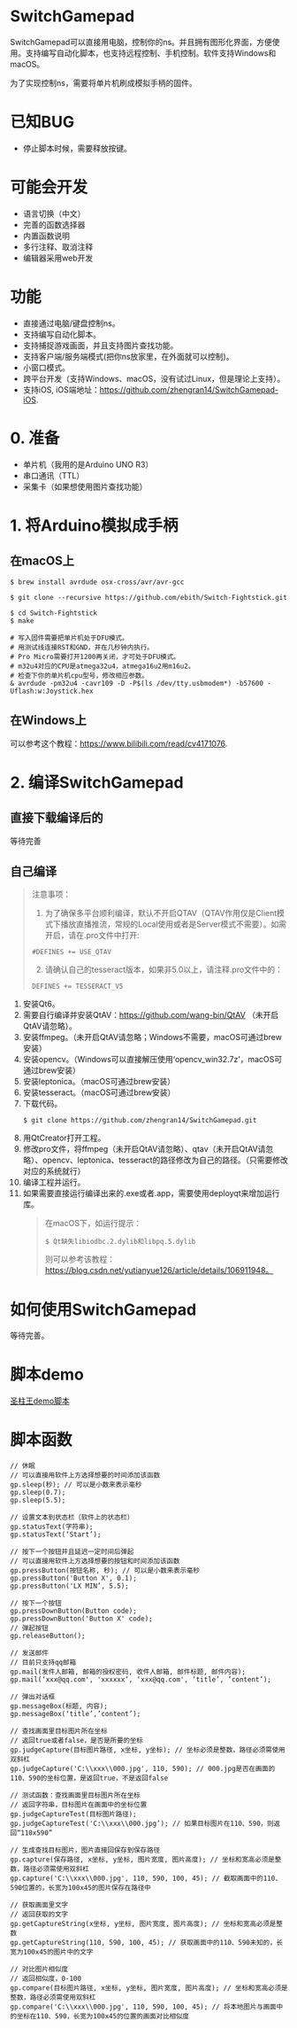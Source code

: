 # SwitchGamepad

SwitchGamepad可以直接用电脑，控制你的ns。并且拥有图形化界面，方便使用。支持编写自动化脚本，也支持远程控制、手机控制。软件支持Windows和macOS。

为了实现控制ns，需要将单片机刷成模拟手柄的固件。

# 已知BUG
- 停止脚本时候，需要释放按键。

# 可能会开发
- 语言切换（中文）
- 完善的函数选择器
- 内置函数说明
- 多行注释、取消注释
- 编辑器采用web开发

# 功能
- 直接通过电脑/键盘控制ns。
- 支持编写自动化脚本。
- 支持捕捉游戏画面，并且支持图片查找功能。
- 支持客户端/服务端模式(把你ns放家里，在外面就可以控制)。
- 小窗口模式。
- 跨平台开发（支持Windows、macOS，没有试过Linux，但是理论上支持）。
- 支持iOS, iOS端地址：https://github.com/zhengran14/SwitchGamepad-iOS.

# 0. 准备
- 单片机（我用的是Arduino UNO R3）
- 串口通讯（TTL）
- 采集卡（如果想使用图片查找功能）

# 1. 将Arduino模拟成手柄
## 在macOS上
```
$ brew install avrdude osx-cross/avr/avr-gcc

$ git clone --recursive https://github.com/ebith/Switch-Fightstick.git

$ cd Switch-Fightstick
$ make

# 写入固件需要把单片机处于DFU模式。
# 用测试线连接RST和GND，并在几秒钟内执行。
# Pro Micro需要打开1200再关闭，才可处于DFU模式。
# m32u4对应的CPU是atmega32u4，atmega16u2用m16u2。
# 检查下你的单片机cpu型号，修改相应参数。
& avrdude -pm32u4 -cavr109 -D -P$(ls /dev/tty.usbmodem*) -b57600 -Uflash:w:Joystick.hex
```

## 在Windows上
可以参考这个教程：https://www.bilibili.com/read/cv4171076.

# 2. 编译SwitchGamepad
## 直接下载编译后的
等待完善
## 自己编译
> 注意事项：
> 
> 1. 为了确保多平台顺利编译，默认不开启QTAV（QTAV作用仅是Client模式下播放直播推流，常规的Local使用或者是Server模式不需要）。如需开启，请在.pro文件中打开:
> ```
> #DEFINES += USE_QTAV
> ```
> 2. 请确认自己的tesseract版本，如果非5.0以上，请注释.pro文件中的：
> ```
> DEFINES += TESSERACT_V5
> ```
1. 安装Qt6。
2. 需要自行编译并安装QtAV：https://github.com/wang-bin/QtAV （未开启QtAV请忽略）。
3. 安装ffmpeg。（未开启QtAV请忽略；Windows不需要，macOS可通过brew安装）
4. 安装opencv。（Windows可以直接解压使用‘opencv_win32.7z’，macOS可通过brew安装）
5. 安装leptonica。（macOS可通过brew安装）
6. 安装tesseract。（macOS可通过brew安装）
7. 下载代码。
   ```
   $ git clone https://github.com/zhengran14/SwitchGamepad.git
   ```
8. 用QtCreator打开工程。
9. 修改pro文件，将ffmpeg（未开启QtAV请忽略）、qtav（未开启QtAV请忽略）、opencv、leptonica、tesseract的路径修改为自己的路径。（只需要修改对应的系统就行）
10. 编译工程并运行。
11. 如果需要直接运行编译出来的.exe或者.app，需要使用deployqt来增加运行库。
    > 在macOS下，如运行提示：
    > ```
    > $ Qt缺失libiodbc.2.dylib和libpq.5.dylib
    > ```
    > 则可以参考该教程：https://blog.csdn.net/yutianyue126/article/details/106911948。

# 如何使用SwitchGamepad
等待完善。

# 脚本demo
[圣柱王demo脚本](https://github.com/zhengran14/SwitchGamepad/blob/master/scripts%20demo/%E5%9C%A3%E6%9F%B1%E7%8E%8Bdemo%E8%84%9A%E6%9C%AC.js)

# 脚本函数
```
// 休眠
// 可以直接用软件上方选择想要的时间添加该函数
gp.sleep(秒); // 可以是小数来表示毫秒
gp.sleep(0.7);
gp.sleep(5.5);

// 设置文本到状态栏（软件上的状态栏）
gp.statusText(字符串);
gp.statusText(‘Start’);

// 按下一个按钮并且延迟一定时间后弹起
// 可以直接用软件上方选择想要的按钮和时间添加该函数
gp.pressButton(按钮名称, 秒); // 可以是小数来表示毫秒
gp.pressButton('Button X', 0.1);
gp.pressButton('LX MIN’, 5.5);

// 按下一个按钮
gp.pressDownButton(Button code);
gp.pressDownButton('Button X' code);
// 弹起按钮
gp.releaseButton();

// 发送邮件
// 目前只支持qq邮箱
gp.mail(发件人邮箱, 邮箱的授权密码, 收件人邮箱, 邮件标题, 邮件内容);
gp.mail(‘xxx@qq.com', 'xxxxxx’, ‘xxx@qq.com', ‘title’, ’content’);

// 弹出对话框
gp.messageBox(标题, 内容);
gp.messageBox(‘title’,’content’);

// 查找画面里目标图片所在坐标
// 返回true或者false，是否是所要的坐标
gp.judgeCapture(目标图片路径, x坐标, y坐标); // 坐标必须是整数，路径必须需使用双斜杠
gp.judgeCapture('C:\\xxx\\000.jpg', 110, 590); // 000.jpg是否在画面的110、590的坐标位置，是返回true，不是返回false

// 测试函数：查找画面里目标图片所在坐标
// 返回字符串，目标图片在画面中的坐标位置
gp.judgeCaptureTest(目标图片路径);
gp.judgeCaptureTest('C:\\xxx\\000.jpg’); // 如果目标图片在110、590，则返回“110x590”

// 生成查找目标图片，图片直接回保存到保存路径
gp.capture(保存路径, x坐标, y坐标, 图片宽度, 图片高度); // 坐标和宽高必须是整数，路径必须需使用双斜杠
gp.capture('C:\\xxx\\000.jpg', 110, 590, 100, 45); // 截取画面中的110、590位置的，长宽为100x45的图片保存在路径中

// 获取画面里文字
// 返回获取的文字
gp.getCaptureString(x坐标, y坐标, 图片宽度, 图片高度); // 坐标和宽高必须是整数
gp.getCaptureString(110, 590, 100, 45); // 获取画面中的110、590未知的，长宽为100x45的图片中的文字

// 对比图片相似度
// 返回相似度，0-100
gp.compare(目标图片路径, x坐标, y坐标, 图片宽度, 图片高度); // 坐标和宽高必须是整数，路径必须需使用双斜杠
gp.compare('C:\\xxx\\000.jpg', 110, 590, 100, 45); // 将本地图片与画面中的坐标在110、590，长宽为100x45的位置的画面对比相似度
```
